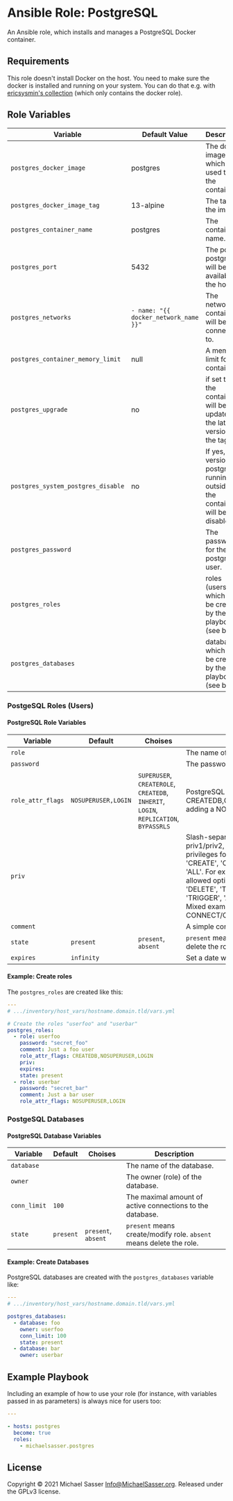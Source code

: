 # Ansible Role: PostgreSQL

An Ansible role, which installs and manages a PostgreSQL Docker container.

## Requirements

This role doesn't install Docker on the host. You need to make sure the docker
is installed and running on your system. You can do that e.g. with [ericsysmin's collection](https://galaxy.ansible.com/ericsysmin/docker) (which only contains the docker role).

## Role Variables


| Variable                           | Default Value                           | Description                                                                       |
| ---------------------------------- | --------------------------------------- | --------------------------------------------------------------------------------- |
| `postgres_docker_image`            | postgres                                | The docker image, which is used to pull the container.                            |
| `postgres_docker_image_tag`        | 13-alpine                               | The tag of the image.                                                             |
| `postgres_container_name`          | postgres                                | The container name.                                                               |
| `postgres_port`                    | 5432                                    | The port postgres will be available on the host.                                  |
| `postgres_networks`                | `- name: "{{ docker_network_name }}"`   | The network the container will be connected to.                                   |
| `postgres_container_memory_limit`  | null                                    | A memory limit for the container                                                  |
| `postgres_upgrade`                 | no                                      | if set to `yes` the container will be updated to the latest version (of the tag). |
| `postgres_system_postgres_disable` | no                                      | If yes, any version of postgres running outside of the containe will be disabled. |
| `postgres_password`                |                                         | The password for the postgres user.                                               |
| `postgres_roles`                   |                                         | roles (users), which will be created by the playbook. (see below)                 |
| `postgres_databases`               |                                         | databases, which will be created by the playbook. (see below)                     |

### PostgeSQL Roles (Users)

#### PostgreSQL Role Variables

| Variable          | Default             | Choises                                                                                 | Description                                                                                                                                                                                                                                                                                                                                                                                                                                  |
| ----------------- | ------------------- | --------------------------------------------------------------------------------------- | -------------------------------------------------------------------------------------------------------------------------------------------------------------------------------------------------------------------------------------------------------------------------------------------------------------------------------------------------------------------------------------------------------------------------------------------- |
| `role`            |                     |                                                                                         | The name of the role (username).                                                                                                                                                                                                                                                                                                                                                                                                             |
| `password`        |                     |                                                                                         | The password of the role.                                                                                                                                                                                                                                                                                                                                                                                                                    |
| `role_attr_flags` | `NOSUPERUSER,LOGIN` | `SUPERUSER`, `CREATEROLE`, `CREATEDB`, `INHERIT`, `LOGIN`, `REPLICATION`, `BYPASSRLS`   | PostgreSQL user attributes string in the format: CREATEDB,CREATEROLE,SUPERUSER. (negat, by adding a NO in font of the choices)                                                                                                                                                                                                                                                                                                               |
| `priv`            |                     |                                                                                         | Slash-separated PostgreSQL privileges string: priv1/priv2, where you can define the user's privileges for the database ( allowed options - 'CREATE', 'CONNECT', 'TEMPORARY', 'TEMP', 'ALL'. For example CONNECT ) or for table ( allowed options - 'SELECT', 'INSERT', 'UPDATE', 'DELETE', 'TRUNCATE', 'REFERENCES', 'TRIGGER', 'ALL'. For example table:SELECT ). Mixed example of this string: CONNECT/CREATE/table1:SELECT/table2:INSERT. |
| `comment`         |                     |                                                                                         | A simple comment to the user.                                                                                                                                                                                                                                                                                                                                                                                                                |
| `state`           | `present`           | `present`, `absent`                                                                     | `present` means create/modify role. `absent` means delete the role                                                                                                                                                                                                                                                                                                                                                                           |
| `expires`         | `infinity`          |                                                                                         | Set a date when the user's password expires.                                                                                                                                                                                                                                                                                                                                                                                                 |

#### Example: Create roles

The `postgres_roles` are created like this:
```yaml
---
# .../inventory/host_vars/hostname.domain.tld/vars.yml

# Create the roles "userfoo" and "userbar"
postgres_roles:
  - role: userfoo
    password: "secret_foo"
    comment: Just a foo user
    role_attr_flags: CREATEDB,NOSUPERUSER,LOGIN
    priv:
    expires:
    state: present
  - role: userbar
    password: "secret_bar"
    comment: Just a bar user
    role_attr_flags: NOSUPERUSER,LOGIN
```

### PostgeSQL Databases

#### PostgreSQL Database Variables

| Variable     | Default             | Choises                | Description                                                         |
| ------------ | ------------------- | ---------------------- | ------------------------------------------------------------------- |
| `database`   |                     |                        | The name of the database.                                           |
| `owner`      |                     |                        | The owner (role) of the database.                                   |
| `conn_limit` | `100`               |                        | The maximal amount of active connections to the database.           |
| `state`      | `present`           | `present`, `absent`    | `present` means create/modify role. `absent` means delete the role. |

#### Example: Create Databases

PostgreSQL databases are created with the `postgres_databases` variable like:

```yaml
---
# .../inventory/host_vars/hostname.domain.tld/vars.yml

postgres_databases:
  - database: foo
    owner: userfoo
    conn_limit: 100
    state: present
  - database: bar
    owner: userbar

```


## Example Playbook

Including an example of how to use your role (for instance, with variables passed in as parameters) is always nice for users too:

```yaml
---

- hosts: postgres
  become: true
  roles:
    - michaelsasser.postgres
```

## License

Copyright &copy; 2021 Michael Sasser <Info@MichaelSasser.org>. Released under
the GPLv3 license.
